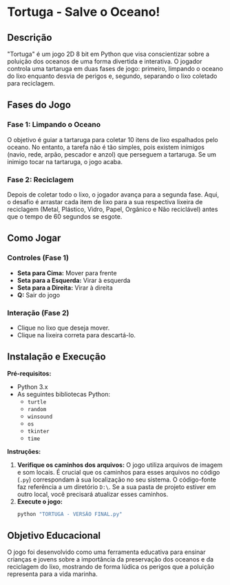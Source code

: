 # Tortuga - Salve o Oceano\!

## Descrição

"Tortuga" é um jogo 2D 8 bit em Python que visa conscientizar sobre a poluição dos oceanos de uma forma divertida e interativa. O jogador controla uma tartaruga em duas fases de jogo: primeiro, limpando o oceano do lixo enquanto desvia de perigos e, segundo, separando o lixo coletado para reciclagem.

## Fases do Jogo

### Fase 1: Limpando o Oceano

O objetivo é guiar a tartaruga para coletar 10 itens de lixo espalhados pelo oceano. No entanto, a tarefa não é tão simples, pois existem inimigos (navio, rede, arpão, pescador e anzol) que perseguem a tartaruga. Se um inimigo tocar na tartaruga, o jogo acaba.

### Fase 2: Reciclagem

Depois de coletar todo o lixo, o jogador avança para a segunda fase. Aqui, o desafio é arrastar cada item de lixo para a sua respectiva lixeira de reciclagem (Metal, Plástico, Vidro, Papel, Orgânico e Não reciclável) antes que o tempo de 60 segundos se esgote.

## Como Jogar

### Controles (Fase 1)

  * **Seta para Cima:** Mover para frente
  * **Seta para a Esquerda:** Virar à esquerda
  * **Seta para a Direita:** Virar à direita
  * **Q:** Sair do jogo

### Interação (Fase 2)

  * Clique no lixo que deseja mover.
  * Clique na lixeira correta para descartá-lo.

## Instalação e Execução

**Pré-requisitos:**

  * Python 3.x
  * As seguintes bibliotecas Python:
      * `turtle`
      * `random`
      * `winsound`
      * `os`
      * `tkinter`
      * `time`

**Instruções:**

1.  **Verifique os caminhos dos arquivos:**
    O jogo utiliza arquivos de imagem e som locais. É crucial que os caminhos para esses arquivos no código (`.py`) correspondam à sua localização no seu sistema. O código-fonte faz referência a um diretório `D:\`. Se a sua pasta de projeto estiver em outro local, você precisará atualizar esses caminhos.
2.  **Execute o jogo:**
    ```bash
    python "TORTUGA - VERSÃO FINAL.py"
    ```

## Objetivo Educacional

O jogo foi desenvolvido como uma ferramenta educativa para ensinar crianças e jovens sobre a importância da preservação dos oceanos e da reciclagem do lixo, mostrando de forma lúdica os perigos que a poluição representa para a vida marinha.
